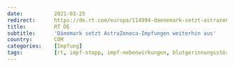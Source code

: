 ```yaml
---
date:          2021-03-25
redirect:      https://de.rt.com/europa/114994-daenemark-setzt-astrazeneca-impfungen-weiterhin-aus/
title:         RT DE
subtitle:      'Dänemark setzt AstraZeneca-Impfungen weiterhin aus'
country:       COM
categories:    [Impfung]
tags:          [rt, impf-stopp, impf-nebenwirkungen, blutgerinnungsstörungen, astrazeneca]
---
```

